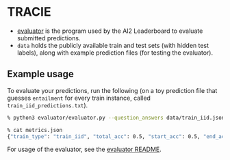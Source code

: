 # TRACIE

* [evaluator](evaluator/) is the program used by the AI2 Leaderboard to evaluate submitted predictions.
* `data` holds the publicly available train and test sets (with hidden test labels), along with example prediction files (for testing the evaluator).

## Example usage

To evaluate your predictions, run the following (on a toy prediction file that
guesses `entailment` for every train instance, called
`train_iid_predictions.txt`). 

```sh
% python3 evaluator/evaluator.py --question_answers data/train_iid.jsonl --predictions data/train_iid_predictions.txt  --output metrics.json --train_type train_iid

% cat metrics.json
{"train_type": "train_iid", "total_acc": 0.5, "start_acc": 0.5, "end_acc": 0.5, "story_em": 0.0}
```

For usage of the evaluator, see the [evaluator README](evaluator/).
